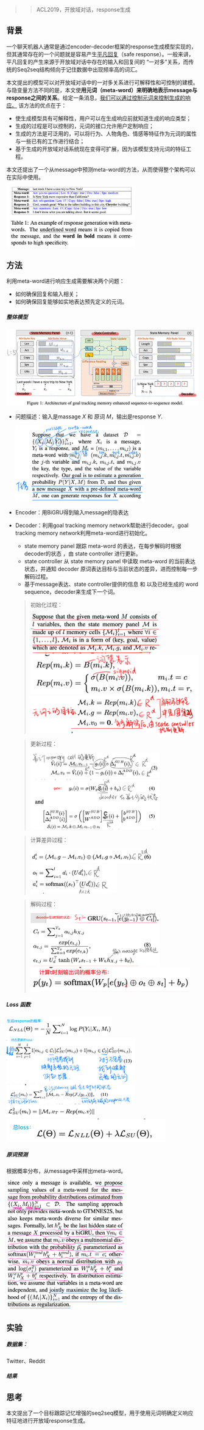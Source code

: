 > > ACL2019，开放域对话，response生成

## 背景

一个聊天机器人通常是通过encoder-decoder框架的response生成模型实现的，但其通常存在的一个问题就是容易产生<u>平凡回复</u>（safe response）。一般来讲，平凡回复的产生来源于开放域对话中存在的输入和回复间的 “一对多”关系，而传统的Seq2seq结构倾向于记住数据中出现频率高的词汇。

本文提出的模型可以对开放域对话中的一对多关系进行可解释性和可控制的建模。与隐变量方法不同的是，本文使**用元词（meta-word）来明确地表示message与response之间的关系**。给定一条消息，<u>我们可以通过控制元词来控制生成的响应。</u> 该方法的优点在于：

- 使生成模型具有可解释性，用户可以在生成响应前就知道生成的响应类型；
- 生成的过程是可以控制的，元词的接口允许用户定制响应；
- 生成的方法是可泛用的，可以将行为、人物角色、情感等特征作为元词的属性与一些已有的工作进行结合；
- 基于生成的开放域对话系统现在变得可扩展，因为该模型支持元词的特征工程。

本文还提出了一个从message中预测meta-word的方法，从而使得整个架构可以在实际中使用。

<img src="../../images/image-20200205001755995.png" alt="image-20200205001755995" style="zoom:33%;" />



## 方法

利用meta-word进行响应生成需要解决两个问题：

- 如何确保回复和输入相关；
- 如何确保回复能够如实地表达预先定义的元词。

##### 整体模型

![image-20200205190514182](../../images/image-20200205190514182.png)

- 问题描述：输入是massage $X$ 和 原词 $M$，输出是response $Y$.

  <img src="../../images/image-20200205190606102.png" alt="image-20200205190606102" style="zoom:33%;" />

- Encoder：用BiGRU得到输入message的隐表达

- Decoder：利用goal tracking memory network帮助进行decoder。goal tracking memory network利用meta-word进行初始化。

  - state memory panel 跟踪 meta-word 的表达，在每步解码时根据decoder的状态 ，由 state controller 进行更新。
  - state controller 从 state memory panel 中读取 meta-word 的当前表达状态，并通知 decoder 原词表达目标与当前状态的差异，进而控制每一步解码过程。
  - 基于message表达、state controller提供的信息 和 以及已经生成的 word sequence，decoder来生成下一个词。

  > 初始化过程：
  >
  > <img src="../../images/image-20200205191217670.png" alt="image-20200205191217670" style="zoom:33%;" />
  >
  > <img src="../../images/image-20200205191011847.png" alt="image-20200205191011847" style="zoom:50%;" />
  >
  > <img src="../../images/image-20200205191046248.png" alt="image-20200205191046248" style="zoom:50%;" />

  > 更新过程：
  >
  > <img src="../../images/image-20200205191303512.png" alt="image-20200205191303512" style="zoom:33%;" />
  >
  > <img src="../../images/image-20200205191411552.png" alt="image-20200205191411552" style="zoom:33%;" />

  > 计算差异过程：
  >
  > <img src="../../images/image-20200205191539595.png" alt="image-20200205191539595" style="zoom:33%;" />
  >
  > <img src="../../images/image-20200205191554221.png" alt="image-20200205191554221" style="zoom:33%;" />

  > 解码过程：
  >
  > <img src="../../images/image-20200205191707578.png" alt="image-20200205191707578" style="zoom:33%;" />
  >
  > <img src="../../images/image-20200205191724698.png" alt="image-20200205191724698" style="zoom:33%;" />
  >
  > <img src="../../images/image-20200205191937223.png" alt="image-20200205191937223" style="zoom:50%;" />

##### Loss 函数

<img src="../../images/image-20200205192140641.png" alt="image-20200205192140641" style="zoom:33%;" />

<img src="../../images/image-20200205192257427.png" alt="image-20200205192257427" style="zoom:33%;" />

<img src="../../images/image-20200205192327627.png" alt="image-20200205192327627" style="zoom:33%;" />

<img src="../../images/image-20200205192343015.png" alt="image-20200205192343015" style="zoom:33%;" />

<img src="../../images/image-20200205192410878.png" alt="image-20200205192410878" style="zoom:50%;" />

##### 原词预测

根据概率分布，从message中采样出meta-word。

<img src="../../images/image-20200205192531409.png" alt="image-20200205192531409" style="zoom:33%;" />



## 实验

##### 数据集：

Twitter、Reddit

##### 结果



## 思考

本文提出了一个目标跟踪记忆增强的seq2seq模型，用于使用元词明确定义响应特征地进行开放域response生成。